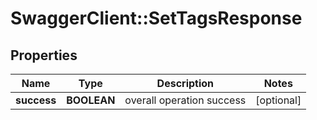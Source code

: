 # SwaggerClient::SetTagsResponse

## Properties
Name | Type | Description | Notes
------------ | ------------- | ------------- | -------------
**success** | **BOOLEAN** | overall operation success | [optional] 


